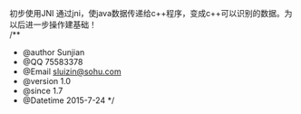 初步使用JNI 通过jni，使java数据传递给c++程序，变成c++可以识别的数据。为以后进一步操作建基础！<br/>
/**
 * @author Sunjian
 * @QQ 75583378
 * @Email sluizin@sohu.com
 * @version 1.0
 * @since 1.7
 * @Datetime 2015-7-24
 */<br/>